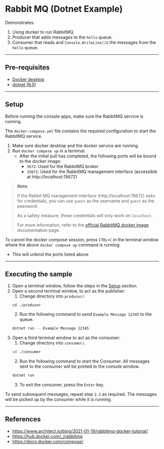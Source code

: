 # Rabbit MQ (Dotnet Example)
Demonstrates:
1. Using docker to run RabbitMQ.
2. Producer that adds messages to the `hello` queue.
3. Consumer that reads and `Console.WriteLine()`s the messages from the `hello` queue.

---

## Pre-requisites
- [Docker desktop](https://www.docker.com/products/docker-desktop/)
- [dotnet (6.0)](https://dotnet.microsoft.com/en-us/download/dotnet/6.0)

---

## Setup
Before running the console apps, make sure the RabbitMQ service is running.

The `docker-compose.yml` file contains the required configuration to start the RabbitMQ service.

1. Make sure docker desktop and the docker service are running.
2. Run `docker compose up` in a terminal.
   - After the initial pull has completed, the following ports will be bound to the docker image:
     - `5672`: Used for the RabbitMQ broker
     - `15672`: Used for the RabbitMQ management interface (accessible at http://localhost:15672)

> **Note**:
>
> If the Rabbit MQ management interface (http://localhost:15672) asks for credentials, you can use `guest` as the username and `guest` as the password.
>
> As a safety measure, these credentials will only work on `localhost`.
> 
> For more information, refer to the [official RabbitMQ docker image](https://hub.docker.com/_/rabbitmq) documentation page.

To cancel the docker compose session, press `CTRL+C` in the terminal window where the above `docker compose up` command is running.
   - This will unbind the ports listed above

---

## Executing the sample
1. Open a terminal window, follow the steps in the [Setup](#setup) section.
2. Open a second terminal window, to act as the publisher:
   1. Change directory into `producer/`.
   ```cd
   cd ./producer
   ```
   2. Run the following command to send `Example Message 12345` to the queue.
   ```sh
   dotnet run -- Example Message 12345
   ```
3. Open a third terminal window to act as the consumer:
   1. Change directory into `consumer/`.
   ```sh
   cd ./consumer
   ```
   2. Run the following command to start the Consumer. All messages sent to the consumer will be printed to the console window.
   ```sh
   dotnet run
   ```
   3. To exit the consumer, press the `Enter` key.

To send subsequent messages, repeat step `2.2` as required. The messages will be picked up by the consumer while it is running.

---

## References
- https://www.architect.io/blog/2021-01-19/rabbitmq-docker-tutorial/
- https://hub.docker.com/_/rabbitmq
- https://docs.docker.com/compose/